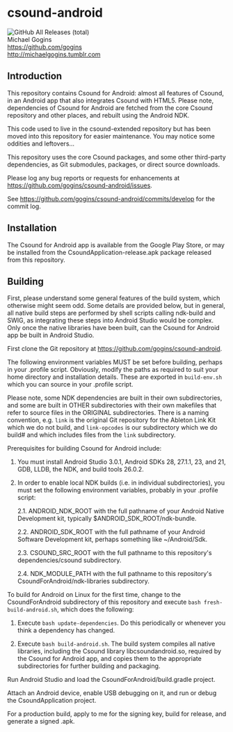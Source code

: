 # csound-android
![GitHub All Releases (total)](https://img.shields.io/github/downloads/gogins/csound-android/total.svg)<br>
Michael Gogins<br>
https://github.com/gogins<br>
http://michaelgogins.tumblr.com

## Introduction

This repository contains Csound for Android: almost all features of Csound,  
in an Android app that also integrates Csound with HTML5. Please note, 
dependencies of Csound for Android are fetched from the core Csound 
repository and other places, and rebuilt using the Android NDK.

This code used to live in the csound-extended repository but has been moved 
into this repository for easier maintenance. You may notice some 
oddities and leftovers...

This repository uses the core Csound packages, and some other third-party
dependencies, as Git submodules, packages, or direct source downloads. 

Please log any bug reports or requests for enhancements at
https://github.com/gogins/csound-android/issues.

See https://github.com/gogins/csound-android/commits/develop for the commit
log.

## Installation

The Csound for Android app is available from the Google Play Store, or may
be installed from the CsoundApplication-release.apk package released from this 
repository.

## Building

First, please understand some general features of the build system, which 
otherwise might seem odd. Some details are provided below, but in general, all 
native build steps are performed by shell scripts calling ndk-build and SWIG, 
as integrating these steps into Android Studio would be complex. Only once the 
native libraries have been built, can the Csound for Android app be built in 
Android Studio.

First clone the Git repository at https://github.com/gogins/csound-android.

The following environment variables MUST be set before building, perhaps in
your .profile script. Obviously, modify the paths as required to suit your
home directory and installation details. These are exported in `build-env.sh` 
which you can source in your .profile script.

Please note, some NDK dependencies are built in their own subdirectories,
and some are built in OTHER subdirectories with their own makefiles that
refer to source files in the ORIGINAL subdirectories. There is a naming
convention, e.g. `link` is the original Git repository for the Ableton Link
Kit which we do not build, and `link-opcodes` is our subdirectory which we do
build# and which includes files from the `link` subdirectory.

Prerequisites for building Csound for Android include:

1.  You must install Android Studio 3.0.1, Android SDKs 28, 27.1.1, 23, and 21,
    GDB, LLDB, the NDK, and build tools 26.0.2.

2.  In order to enable local NDK builds (i.e. in individual subdirectories),
    you must set the following environment variables, probably in your
    .profile script:

    2.1.    ANDROID_NDK_ROOT with the full pathname of your Android Native
            Development kit, typically $ANDROID_SDK_ROOT/ndk-bundle.

    2.2.    ANDROID_SDK_ROOT with the full pathname of your Android Software
            Development kit, perhaps something like ~/Android/Sdk.

    2.3.    CSOUND_SRC_ROOT with the full pathname to this repository's
            dependencies/csound subdirectory.

    2.4.    NDK_MODULE_PATH with the full pathname to this repository's
            CsoundForAndroid/ndk-libraries subdirectory.

To build for Android on Linux for the first time, change to the
CsoundForAndroid subdirectory of this repository and execute
`bash fresh-build-android.sh`, which does the following:

1.  Execute `bash update-dependencies`. Do this periodically or whenever
    you think a dependency has changed.

2.  Execute `bash build-android.sh`. The build system compiles all native
    libraries, including the Csound library libcsoundandroid.so, required
    by the Csound for Android app, and copies them to the
    appropriate subdirectories for further building and packaging.

Run Android Studio and load the CsoundForAndroid/build.gradle project.

Attach an Android device, enable USB debugging on it, and run or debug the
CsoundApplication project.

For a production build, apply to me for the signing key, build for
release, and generate a signed .apk.

